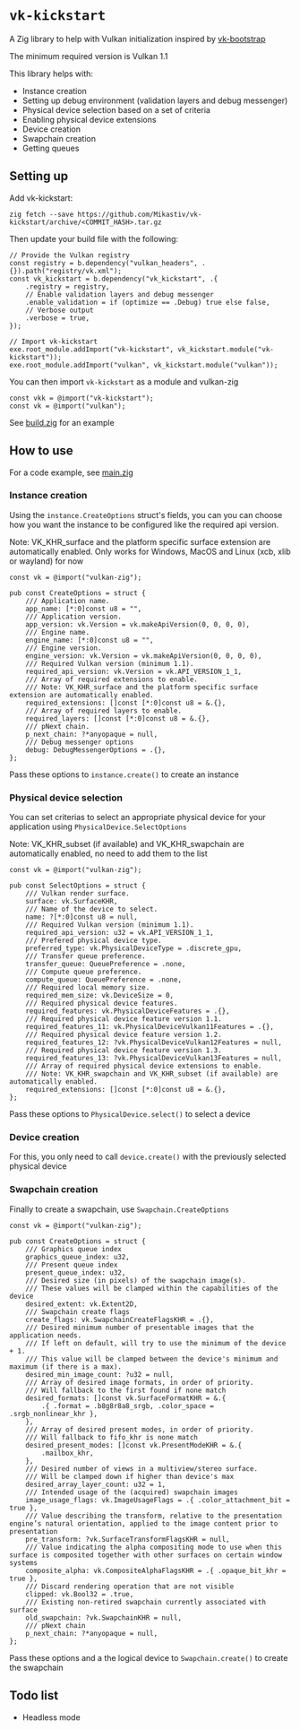 # `vk-kickstart`

A Zig library to help with Vulkan initialization inspired by [vk-bootstrap](https://github.com/charles-lunarg/vk-bootstrap)

The minimum required version is Vulkan 1.1

This library helps with:
- Instance creation
- Setting up debug environment (validation layers and debug messenger)
- Physical device selection based on a set of criteria
- Enabling physical device extensions
- Device creation
- Swapchain creation
- Getting queues

## Setting up

Add vk-kickstart:
```
zig fetch --save https://github.com/Mikastiv/vk-kickstart/archive/<COMMIT_HASH>.tar.gz
```

Then update your build file with the following:
```zig
// Provide the Vulkan registry
const registry = b.dependency("vulkan_headers", .{}).path("registry/vk.xml");
const vk_kickstart = b.dependency("vk_kickstart", .{
    .registry = registry,
    // Enable validation layers and debug messenger
    .enable_validation = if (optimize == .Debug) true else false,
    // Verbose output
    .verbose = true,
});

// Import vk-kickstart
exe.root_module.addImport("vk-kickstart", vk_kickstart.module("vk-kickstart"));
exe.root_module.addImport("vulkan", vk_kickstart.module("vulkan"));
 ```

You can then import `vk-kickstart` as a module and vulkan-zig
```zig
const vkk = @import("vk-kickstart");
const vk = @import("vulkan");
```

See [build.zig](example/build.zig) for an example

## How to use

For a code example, see [main.zig](example/src/main.zig)

### Instance creation

Using the `instance.CreateOptions` struct's fields, you can you can choose how you want the instance to be configured like the required api version.

Note: VK_KHR_surface and the platform specific surface extension are automatically enabled. Only works for Windows, MacOS and Linux (xcb, xlib or wayland) for now

```zig
const vk = @import("vulkan-zig");

pub const CreateOptions = struct {
    /// Application name.
    app_name: [*:0]const u8 = "",
    /// Application version.
    app_version: vk.Version = vk.makeApiVersion(0, 0, 0, 0),
    /// Engine name.
    engine_name: [*:0]const u8 = "",
    /// Engine version.
    engine_version: vk.Version = vk.makeApiVersion(0, 0, 0, 0),
    /// Required Vulkan version (minimum 1.1).
    required_api_version: vk.Version = vk.API_VERSION_1_1,
    /// Array of required extensions to enable.
    /// Note: VK_KHR_surface and the platform specific surface extension are automatically enabled.
    required_extensions: []const [*:0]const u8 = &.{},
    /// Array of required layers to enable.
    required_layers: []const [*:0]const u8 = &.{},
    /// pNext chain.
    p_next_chain: ?*anyopaque = null,
    /// Debug messenger options
    debug: DebugMessengerOptions = .{},
};
```

Pass these options to `instance.create()` to create an instance

### Physical device selection

You can set criterias to select an appropriate physical device for your application using `PhysicalDevice.SelectOptions`

Note: VK_KHR_subset (if available) and VK_KHR_swapchain are automatically enabled, no need to add them to the list

```zig
const vk = @import("vulkan-zig");

pub const SelectOptions = struct {
    /// Vulkan render surface.
    surface: vk.SurfaceKHR,
    /// Name of the device to select.
    name: ?[*:0]const u8 = null,
    /// Required Vulkan version (minimum 1.1).
    required_api_version: u32 = vk.API_VERSION_1_1,
    /// Prefered physical device type.
    preferred_type: vk.PhysicalDeviceType = .discrete_gpu,
    /// Transfer queue preference.
    transfer_queue: QueuePreference = .none,
    /// Compute queue preference.
    compute_queue: QueuePreference = .none,
    /// Required local memory size.
    required_mem_size: vk.DeviceSize = 0,
    /// Required physical device features.
    required_features: vk.PhysicalDeviceFeatures = .{},
    /// Required physical device feature version 1.1.
    required_features_11: vk.PhysicalDeviceVulkan11Features = .{},
    /// Required physical device feature version 1.2.
    required_features_12: ?vk.PhysicalDeviceVulkan12Features = null,
    /// Required physical device feature version 1.3.
    required_features_13: ?vk.PhysicalDeviceVulkan13Features = null,
    /// Array of required physical device extensions to enable.
    /// Note: VK_KHR_swapchain and VK_KHR_subset (if available) are automatically enabled.
    required_extensions: []const [*:0]const u8 = &.{},
};
```

Pass these options to `PhysicalDevice.select()` to select a device

### Device creation

For this, you only need to call `device.create()` with the previously selected physical device

### Swapchain creation

Finally to create a swapchain, use `Swapchain.CreateOptions`

```zig
const vk = @import("vulkan-zig");

pub const CreateOptions = struct {
    /// Graphics queue index
    graphics_queue_index: u32,
    /// Present queue index
    present_queue_index: u32,
    /// Desired size (in pixels) of the swapchain image(s).
    /// These values will be clamped within the capabilities of the device
    desired_extent: vk.Extent2D,
    /// Swapchain create flags
    create_flags: vk.SwapchainCreateFlagsKHR = .{},
    /// Desired minimum number of presentable images that the application needs.
    /// If left on default, will try to use the minimum of the device + 1.
    /// This value will be clamped between the device's minimum and maximum (if there is a max).
    desired_min_image_count: ?u32 = null,
    /// Array of desired image formats, in order of priority.
    /// Will fallback to the first found if none match
    desired_formats: []const vk.SurfaceFormatKHR = &.{
        .{ .format = .b8g8r8a8_srgb, .color_space = .srgb_nonlinear_khr },
    },
    /// Array of desired present modes, in order of priority.
    /// Will fallback to fifo_khr is none match
    desired_present_modes: []const vk.PresentModeKHR = &.{
        .mailbox_khr,
    },
    /// Desired number of views in a multiview/stereo surface.
    /// Will be clamped down if higher than device's max
    desired_array_layer_count: u32 = 1,
    /// Intended usage of the (acquired) swapchain images
    image_usage_flags: vk.ImageUsageFlags = .{ .color_attachment_bit = true },
    /// Value describing the transform, relative to the presentation engine’s natural orientation, applied to the image content prior to presentation
    pre_transform: ?vk.SurfaceTransformFlagsKHR = null,
    /// Value indicating the alpha compositing mode to use when this surface is composited together with other surfaces on certain window systems
    composite_alpha: vk.CompositeAlphaFlagsKHR = .{ .opaque_bit_khr = true },
    /// Discard rendering operation that are not visible
    clipped: vk.Bool32 = .true,
    /// Existing non-retired swapchain currently associated with surface
    old_swapchain: ?vk.SwapchainKHR = null,
    /// pNext chain
    p_next_chain: ?*anyopaque = null,
};
```

Pass these options and a the logical device to `Swapchain.create()` to create the swapchain

## Todo list
- Headless mode
